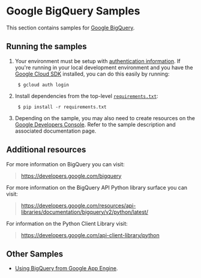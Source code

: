 # Google BigQuery Samples

This section contains samples for [Google BigQuery](https://cloud.google.com/bigquery).

## Running the samples

1. Your environment must be setup with [authentication
information](https://developers.google.com/identity/protocols/application-default-credentials#howtheywork). If you're running in your local development environment and you have the [Google Cloud SDK](https://cloud.google.com/sdk/) installed, you can do this easily by running:

        $ gcloud auth login

2. Install dependencies from the top-level [`requirements.txt`](../requirements.txt):

        $ pip install -r requirements.txt

3. Depending on the sample, you may also need to create resources on the [Google Developers Console](https://console.developers.google.com). Refer to the sample description and associated documentation page.

## Additional resources

For more information on BigQuery you can visit:

> https://developers.google.com/bigquery

For more information on the BigQuery API Python library surface you
can visit:

> https://developers.google.com/resources/api-libraries/documentation/bigquery/v2/python/latest/

For information on the Python Client Library visit:

> https://developers.google.com/api-client-library/python

## Other Samples

* [Using BigQuery from Google App Engine](../appengine/bigquery).
